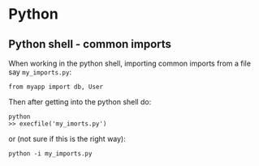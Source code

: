 # Python

## Python shell - common imports

When working in the python shell, importing common imports from a file
say `my_imports.py`:

    from myapp import db, User

Then after getting into the python shell do:

    python
	>> execfile('my_imorts.py')

or (not sure if this is the right way):

    python -i my_imports.py

